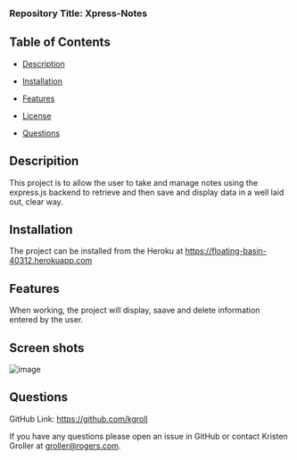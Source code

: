 ### Repository Title:   Xpress-Notes      
    

  ## Table of Contents

  * [Description](#description)

  * [Installation](#installation)

  * [Features](#features)

  * [License](#license)

  * [Questions](#questions)

  ## Descripition

  This project is to allow the user to take and manage notes using the express.js backend to retrieve and then save and display data in a well laid out, clear way.

  ## Installation

  The project can be installed from the Heroku at https://floating-basin-40312.herokuapp.com

  ## Features

  When working, the project will display, saave and delete information entered by the user.

  ## Screen shots

  ![image](https://user-images.githubusercontent.com/75186217/108650385-765dc680-748d-11eb-84f2-300891fb03cb.png)

  ## Questions

   GitHub Link:   https://github.com/kgroll

   If you have any questions please open an issue in GitHub or contact Kristen Groller at groller@rogers.com.
